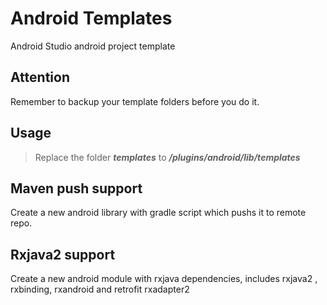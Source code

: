 Android Templates
===============

Android Studio android project template

Attention
-----------

Remember to backup your template folders before you do it.

Usage
---------

> Replace the folder ***templates*** to ***<androidStudio-folder>/plugins/android/lib/templates*** 
> 

Maven push support
-----------------

Create a new android library with gradle script which pushs it to remote repo.

Rxjava2 support
-----------------

Create a new android module with rxjava dependencies, includes rxjava2 , rxbinding, rxandroid and retrofit rxadapter2






